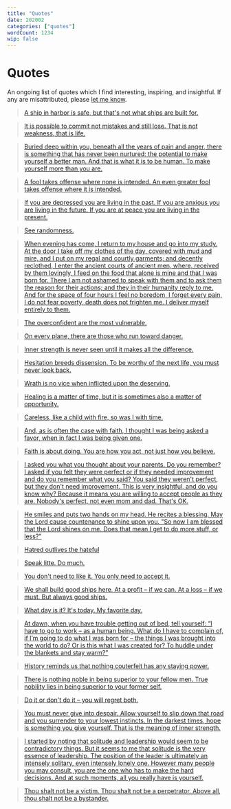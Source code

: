 ```yaml
---
title: "Quotes"
date: 202002
categories: ["quotes"]
wordCount: 1234
wip: false
---
```


<!-- &ndash; -->

# Quotes

An ongoing list of quotes which I find interesting, inspiring, and insightful. If any are misattributed, please [let me know](https://gist.github.com/Anthony-Calderaro/6c41f8429a9dd395bf59362037c34d99).

> [A ship in harbor is safe, but that's not what ships are built for.](https://quoteinvestigator.com/2013/12/09/safe-harbor/)

> [It is possible to commit not mistakes and still lose. That is not weakness, that is life.](https://en.wikipedia.org/wiki/Jean-Luc_Picard)

> [Buried deep within you, beneath all the years of pain and anger, there is something that has never been nurtured: the potential to make yourself a better man. And that is what it is to be human. To make yourself more than you are.](https://en.wikipedia.org/wiki/Jean-Luc_Picard)

> [A fool takes offense where none is intended. An even greater fool takes offense where it is intended.](https://en.wikipedia.org/wiki/Brigham_Young)

> [If you are depressed you are living in the past.
> If you are anxious you are living in the future.
> If you are at peace you are living in the present.](https://en.wikipedia.org/wiki/Laozi)

> [See randomness.](http://www.paulgraham.com/randomness.html)

> [When evening has come, I return to my house and go into my study. At the door I take off my clothes of the day, covered with mud and mire, and I put on my regal and courtly garments; and decently reclothed, I enter the ancient courts of ancient men, where, received by them lovingly, I feed on the food that alone is mine and that I was born for. There I am not ashamed to speak with them and to ask them the reason for their actions; and they in their humanity reply to me. And for the space of four hours I feel no boredom, I forget every pain, I do not fear poverty, death does not frighten me. I deliver myself entirely to them.](https://en.wikipedia.org/wiki/The_Prince)

> [The overconfident are the most vulnerable.](https://gatherer.wizards.com/Pages/Card/Details.aspx?multiverseid=12414)

> [On every plane, there are those who run toward danger.](https://gatherer.wizards.com/Pages/Card/Details.aspx?multiverseid=441990)

> [Inner strength is never seen until it makes all the difference.](https://gatherer.wizards.com/Pages/Card/Details.aspx?multiverseid=489563)

> [Hesitation breeds dissension. To be worthy of the next life, you must never look back.](https://gatherer.wizards.com/Pages/Card/Details.aspx?multiverseid=426819)

> [Wrath is no vice when inflicted upon the deserving.](https://gatherer.wizards.com/Pages/Card/Details.aspx?multiverseid=482701)

> [Healing is a matter of time, but it is sometimes also a matter of opportunity.](https://gatherer.wizards.com/Pages/Card/Details.aspx?multiverseid=1600)

> [Careless, like a child with fire, so was I with time.](https://gatherer.wizards.com/Pages/Card/Details.aspx?name=Vanishing)

> [And, as is often the case with faith, I thought I was being asked a favor, when in fact I was being given one.](<https://en.wikipedia.org/wiki/Have_a_Little_Faith_(book)>)

> [Faith is about doing. You are how you act, not just how you believe.](<https://en.wikipedia.org/wiki/Have_a_Little_Faith_(book)>)

> [I asked you what you thought about your parents. Do you remember? I asked if you felt they were perfect or if they needed improvement and do you remember what you said? You said they weren't perfect, but they don't need improvement. This is very insightful, and do you know why? Because it means you are willing to accept people as they are. Nobody's perfect, not even mom and dad. That's OK.](<https://en.wikipedia.org/wiki/Have_a_Little_Faith_(book)>)

> [He smiles and puts two hands on my head. He recites a blessing.
> May the Lord cause countenance to shine upon you.
> "So now I am blessed that the Lord shines on me. Does that mean I get to do more stuff, or less?"](<https://en.wikipedia.org/wiki/Have_a_Little_Faith_(book)>)

> [Hatred outlives the hateful](https://gatherer.wizards.com/Pages/Card/Details.aspx?multiverseid=442175)

> [Speak litte. Do much.](https://gatherer.wizards.com/Pages/Card/Details.aspx?multiverseid=391883)

> [You don't need to like it. You only need to accept it.](https://practicaltypography.com/one-space-between-sentences.html)

> [We shall build good ships here. At a profit &ndash; if we can. At a loss &ndash; if we must. But always good ships.](https://www.newport-news.org/visitors/things-to-do/events-and-festivals/947/always-good-ships-125-years-of-shipbuilding-a-tribute-to-125-years-of-newport-news-shipbuilding/)

> [What day is it?
> It's today.
> My favorite day.](https://www.goodreads.com/quotes/223700-what-day-is-it-asked-pooh-it-s-today-squeaked-piglet)

> [At dawn, when you have trouble getting out of bed, tell yourself:
> “I have to go to work &ndash; as a human being. What do I have to complain of, if I’m going to do what I was born for &ndash; the things I was brought into the world to do? Or is this what I was created for? To huddle under the blankets and stay warm?”](https://www.goodreads.com/quotes/8177571-at-dawn-when-you-have-trouble-getting-out-of-bed)

> [History reminds us that nothing couterfeit has any staying power.](https://en.wikipedia.org/wiki/David_McCullough)

> [There is nothing noble in being superior to your fellow men. True nobility lies in being superior to your former self.](https://en.wikipedia.org/wiki/Ernest_Hemingway)

> [Do it or don't do it &ndash; you will regret both.](https://en.wikipedia.org/wiki/Either/Or)

> [You must never give into despair. Allow yourself to slip down that road and you surrender to your lowest instincts. In the darkest times, hope is something you give yourself. That is the meaning of inner strength.](https://en.wikipedia.org/wiki/Iroh)

> [I started by noting that solitude and leadership would seem to be contradictory things. But it seems to me that solitude is the very essence of leadership. The position of the leader is ultimately an intensely solitary, even intensely lonely one. However many people you may consult, you are the one who has to make the hard decisions. And at such moments, all you really have is yourself.](https://en.wikipedia.org/wiki/William_Deresiewicz)

> [Thou shalt not be a victim.
> Thou shalt not be a perpetrator.
> Above all, thou shalt not be a bystander.](https://en.wikipedia.org/wiki/United_States_Holocaust_Memorial_Museum)
